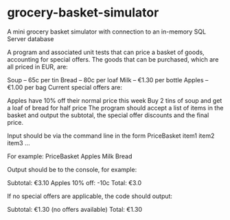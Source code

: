 # grocery-basket-simulator
A mini grocery basket simulator with connection to an in-memory SQL Server database

A program and associated unit tests that can price a basket of goods, accounting for special offers. The goods that can be purchased, which are all priced in EUR, are:

Soup – 65c per tin
Bread – 80c per loaf
Milk – €1.30 per bottle
Apples – €1.00 per bag
Current special offers are:

Apples have 10% off their normal price this week
Buy 2 tins of soup and get a loaf of bread for half price
The program should accept a list of items in the basket and output the subtotal, the special offer discounts and the final price.

Input should be via the command line in the form PriceBasket item1 item2 item3 ...

For example: PriceBasket Apples Milk Bread

Output should be to the console, for example:

Subtotal: €3.10 Apples 10% off: -10c Total: €3.0

If no special offers are applicable, the code should output:

Subtotal: €1.30 (no offers available) Total: €1.30
